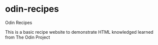 # odin-recipes
Odin Recipes

This is a basic recipe website to demonstrate HTML knowledged learned from The Odin Project
